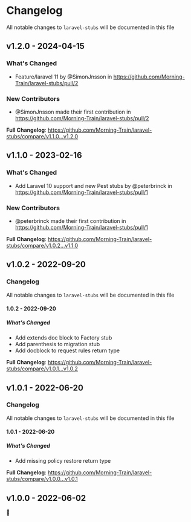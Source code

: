 # Changelog

All notable changes to `laravel-stubs` will be documented in this file

## v1.2.0 - 2024-04-15

### What's Changed

* Feature/laravel 11 by @SimonJnsson in https://github.com/Morning-Train/laravel-stubs/pull/2

### New Contributors

* @SimonJnsson made their first contribution in https://github.com/Morning-Train/laravel-stubs/pull/2

**Full Changelog**: https://github.com/Morning-Train/laravel-stubs/compare/v1.1.0...v1.2.0

## v1.1.0 - 2023-02-16

### What's Changed

- Add Laravel 10 support and new Pest stubs by @peterbrinck in https://github.com/Morning-Train/laravel-stubs/pull/1

### New Contributors

- @peterbrinck made their first contribution in https://github.com/Morning-Train/laravel-stubs/pull/1

**Full Changelog**: https://github.com/Morning-Train/laravel-stubs/compare/v1.0.2...v1.1.0

## v1.0.2 - 2022-09-20

### Changelog

All notable changes to `laravel-stubs` will be documented in this file

#### 1.0.2 - 2022-09-20

##### What's Changed

- Add extends doc block to Factory stub
- Add parenthesis to migration stub
- Add docblock to request rules return type

**Full Changelog**: https://github.com/Morning-Train/laravel-stubs/compare/v1.0.1...v1.0.2

## v1.0.1 - 2022-06-20

### Changelog

All notable changes to `laravel-stubs` will be documented in this file

#### 1.0.1 - 2022-06-20

##### What's Changed

- Add missing policy restore return type

**Full Changelog**: https://github.com/Morning-Train/laravel-stubs/compare/v1.0.0...v1.0.1

## v1.0.0 - 2022-06-02

:tada:
